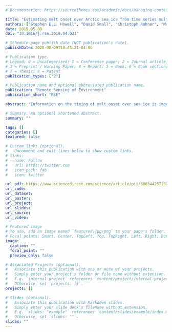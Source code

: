 ```yaml
---
# Documentation: https://sourcethemes.com/academic/docs/managing-content/

title: "Estimating melt onset over Arctic sea ice from time series multi-sensor Sentinel-1 and RADARSAT-2 backscatter"
authors: ["Stephen E.L. Howell", "David Small", "Christoph Rohner", "Mallik S. Mahmud", "John J. Yackel", "Michael Brady"]
date: 2019-05-08
doi: "10.1016/j.rse.2019.04.031"

# Schedule page publish date (NOT publication's date).
publishDate: 2020-08-09T10:44:21-04:00

# Publication type.
# Legend: 0 = Uncategorized; 1 = Conference paper; 2 = Journal article;
# 3 = Preprint / Working Paper; 4 = Report; 5 = Book; 6 = Book section;
# 7 = Thesis; 8 = Patent
publication_types: ["2"]

# Publication name and optional abbreviated publication name.
publication: "Remote Sensing of Environment"
publication_short: "RSE"

abstract: "Information on the timing of melt onset over sea ice is important for understanding the Arctic's changing climate. The daily temporal resolution of passive microwave brightness temperatures provides the most widely utilized observations to detect melt onset but are limited to a spatial resolution of 25 km. Wide-swath synthetic aperture radar (SAR) imagery provides a much higher spatial resolution (20–100 m) but melt onset detection remains challenging because of i) insufficient temporal resolution to facilitate accurate melt onset detection, ii) inconsistent viewing geometries and iii) limited image availability across the Arctic. Here, we construct high temporal resolution composite gamma nought backscatter products (1 day, 1–2 day and 2–4 day) using Sentinel-1 and RADARSAT-2 over a close-to-seamless revisit region located in northern Canadian Arctic and Greenland for estimating melt onset over Arctic sea ice in 2016 and 2017. We employ the necessary radiometric terrain flattening and local resolution weighting techniques to generate normalised backscatter over the entire study region, removing restrictions limiting analysis to a single sensor or track's swath width by integrating both ascending and descending passes into the composite products. Results indicate that higher temporal resolution multi-sensor composite gamma nought products (1 day) that make use of the most imagery provide a robust temporal evolution of the backscatter. This allows for more representative estimates of melt onset as it is easier to separate the melt onset threshold from winter variability that is otherwise a considerable challenge for SAR based melt onset algorithms because of inconsistent temporal resolution. Multi-sensor composite gamma naught melt onset detection is in good agreement with melt onset estimates derived from the Advance Scatterometer (ASCAT) backscatter values and passive microwave brightness temperatures over homogenous sea ice regions but very noticeable improvement was found within narrow channels and regions with more heterogeneous sea ice. In anticipation of the availability of data from even more SAR satellites with the launch of the RADARSAT Constellation Mission, the multi-sensor composite gamma nought approach presented here may offer the most robust approach to estimate the timing of melt onset over sea ice across the Arctic using high spatiotemporal resolution SAR."

# Summary. An optional shortened abstract.
summary: ""

tags: []
categories: []
featured: false

# Custom links (optional).
#   Uncomment and edit lines below to show custom links.
# links:
# - name: Follow
#   url: https://twitter.com
#   icon_pack: fab
#   icon: twitter

url_pdf: https://www.sciencedirect.com/science/article/pii/S0034425719301828/pdfft?md5=c0246574a0278454f28194e67f9b204b&pid=1-s2.0-S0034425719301828-main.pdf
url_code:
url_dataset:
url_poster:
url_project:
url_slides:
url_source:
url_video:

# Featured image
# To use, add an image named `featured.jpg/png` to your page's folder. 
# Focal points: Smart, Center, TopLeft, Top, TopRight, Left, Right, BottomLeft, Bottom, BottomRight.
image:
  caption: ""
  focal_point: ""
  preview_only: false

# Associated Projects (optional).
#   Associate this publication with one or more of your projects.
#   Simply enter your project's folder or file name without extension.
#   E.g. `internal-project` references `content/project/internal-project/index.md`.
#   Otherwise, set `projects: []`.
projects: []

# Slides (optional).
#   Associate this publication with Markdown slides.
#   Simply enter your slide deck's filename without extension.
#   E.g. `slides: "example"` references `content/slides/example/index.md`.
#   Otherwise, set `slides: ""`.
slides: ""
---
```

